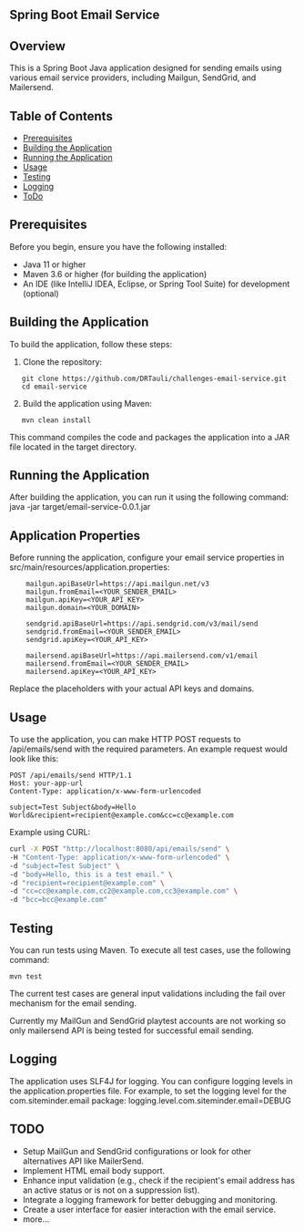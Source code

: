## Spring Boot Email Service

##  Overview
This is a Spring Boot Java application designed for sending emails using various email service providers, 
including Mailgun, SendGrid, and Mailersend.

## Table of Contents
- [Prerequisites](#prerequisites)
- [Building the Application](#building-the-application)
- [Running the Application](#running-the-application)
- [Usage](#usage)
- [Testing](#testing)
- [Logging](#logging)
- [ToDo](#todo)

## Prerequisites
Before you begin, ensure you have the following installed:
- Java 11 or higher
- Maven 3.6 or higher (for building the application)
- An IDE (like IntelliJ IDEA, Eclipse, or Spring Tool Suite) for development (optional)

## Building the Application
To build the application, follow these steps:

1. Clone the repository:

```
   git clone https://github.com/DRTauli/challenges-email-service.git
   cd email-service
```

2. Build the application using Maven:

```
   mvn clean install
```

This command compiles the code and packages the application into a JAR file located in the target directory.

## Running the Application
After building the application, you can run it using the following command:
java -jar target/email-service-0.0.1.jar

## Application Properties
Before running the application, configure your email service properties in src/main/resources/application.properties:

```
    mailgun.apiBaseUrl=https://api.mailgun.net/v3
    mailgun.fromEmail=<YOUR_SENDER_EMAIL>
    mailgun.apiKey=<YOUR_API_KEY>
    mailgun.domain=<YOUR_DOMAIN>
    
    sendgrid.apiBaseUrl=https://api.sendgrid.com/v3/mail/send
    sendgrid.fromEmail=<YOUR_SENDER_EMAIL>
    sendgrid.apiKey=<YOUR_API_KEY>
    
    mailersend.apiBaseUrl=https://api.mailersend.com/v1/email
    mailersend.fromEmail=<YOUR_SENDER_EMAIL>
    mailersend.apiKey=<YOUR_API_KEY>
```

Replace the placeholders with your actual API keys and domains.

## Usage
To use the application, you can make HTTP POST requests to /api/emails/send with the required parameters. 
An example request would look like this:

``` Example
POST /api/emails/send HTTP/1.1
Host: your-app-url
Content-Type: application/x-www-form-urlencoded

subject=Test Subject&body=Hello World&recipient=recipient@example.com&cc=cc@example.com
```

Example using CURL:

```bash
curl -X POST "http://localhost:8080/api/emails/send" \
-H "Content-Type: application/x-www-form-urlencoded" \
-d "subject=Test Subject" \
-d "body=Hello, this is a test email." \
-d "recipient=recipient@example.com" \
-d "cc=cc@example.com,cc2@example.com,cc3@example.com" \
-d "bcc=bcc@example.com"
```

## Testing
You can run tests using Maven. To execute all test cases, use the following command:
```
mvn test
```
The current test cases are general input validations including the fail over mechanism for the email sending.

Currently my MailGun and SendGrid playtest accounts are not working so only mailersend API is being tested for successful email sending.

## Logging
The application uses SLF4J for logging. You can configure logging levels in the application.properties file. 
For example, to set the logging level for the com.siteminder.email package:
logging.level.com.siteminder.email=DEBUG

## TODO
- Setup MailGun and SendGrid configurations or look for other alternatives API like MailerSend.
- Implement HTML email body support.
- Enhance input validation (e.g., check if the recipient's email address has an active status or is not on a suppression list).
- Integrate a logging framework for better debugging and monitoring.
- Create a user interface for easier interaction with the email service.
- more...